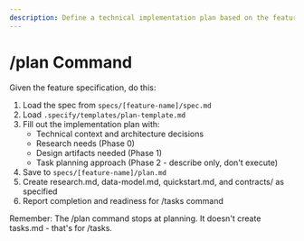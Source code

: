 ```yaml
---
description: Define a technical implementation plan based on the feature specification
---
```


# /plan Command

Given the feature specification, do this:

1. Load the spec from `specs/[feature-name]/spec.md`
2. Load `.specify/templates/plan-template.md` 
3. Fill out the implementation plan with:
   - Technical context and architecture decisions
   - Research needs (Phase 0)
   - Design artifacts needed (Phase 1)
   - Task planning approach (Phase 2 - describe only, don't execute)
4. Save to `specs/[feature-name]/plan.md`
5. Create research.md, data-model.md, quickstart.md, and contracts/ as specified
6. Report completion and readiness for /tasks command

Remember: The /plan command stops at planning. It doesn't create tasks.md - that's for /tasks.